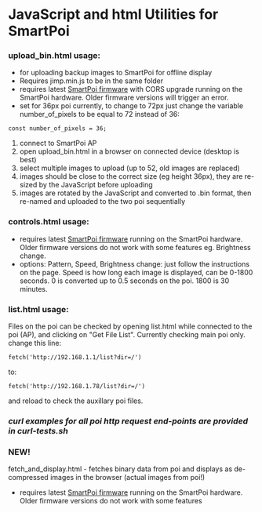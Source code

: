 # JavaScript and html Utilities for SmartPoi 

### upload_bin.html usage: 
- for uploading backup images to SmartPoi for offline display
- Requires jimp.min.js to be in the same folder
- requires latest [SmartPoi firmware](https://github.com/tomjuggler/SmartPoi-Firmware) with CORS upgrade running on the SmartPoi hardware. Older firmware versions will trigger an error. 
- set for 36px poi currently, to change to 72px just change the variable number_of_pixels to be equal to 72 instead of 36: 
```
const number_of_pixels = 36;
```

1. connect to SmartPoi AP
2. open upload_bin.html in a browser on connected device (desktop is best)
3. select multiple images to upload (up to 52, old images are replaced) 
4. images should be close to the correct size (eg height 36px), they are re-sized by the JavaScript before uploading
5. images are rotated by the JavaScript and converted to .bin format, then re-named and uploaded to the two poi sequentially

### controls.html usage: 
- requires latest [SmartPoi firmware](https://github.com/tomjuggler/SmartPoi-Firmware) running on the SmartPoi hardware. Older firmware versions do not work with some features eg. Brightness change.
- options: Pattern, Speed, Brightness change: just follow the instructions on the page. Speed is how long each image is displayed, can be 0-1800 seconds. 0 is converted up to 0.5 seconds on the poi. 1800 is 30 minutes. 

### list.html usage: 
Files on the poi can be checked by opening list.html while connected to the poi (AP), and clicking on "Get File List". Currently checking main poi only. change this line: 
```
fetch('http://192.168.1.1/list?dir=/')
```
to: 
```
fetch('http://192.168.1.78/list?dir=/')
```
and reload to check the auxillary poi files. 

### *curl examples for all poi http request end-points are provided in curl-tests.sh*

### NEW! 
fetch_and_display.html - fetches binary data from poi and displays as de-compressed images in the browser (actual images from poi!)
- requires latest [SmartPoi firmware](https://github.com/tomjuggler/SmartPoi-Firmware) running on the SmartPoi hardware. Older firmware versions do not work with some features

